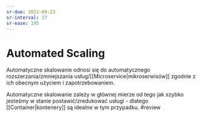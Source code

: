 ```yaml
---
sr-due: 2022-09-23
sr-interval: 17
sr-ease: 195
---
```


# Automated Scaling

Automatyczne skalowanie odnosi się do automatycznego rozszerzania/zmniejszania usług/[[Microservice|mikroserwisów]] zgodnie z ich obecnym użyciem i zapotrzebowaniem.

Automatyczne skalowanie zależy w głównej mierze od tego jak szybko jesteśmy w stanie postawić/zredukować usługi - dlatego [[Container|kontenery]] są idealne w tym przypadku.
#review
